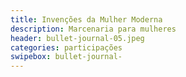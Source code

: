 ```yaml
---
title: Invenções da Mulher Moderna
description: Marcenaria para mulheres
header: bullet-journal-05.jpeg 
categories: participações
swipebox: bullet-journal-
---
```

